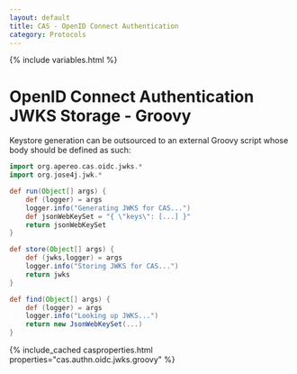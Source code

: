 ```yaml
---
layout: default
title: CAS - OpenID Connect Authentication
category: Protocols
---
```

{% include variables.html %}

# OpenID Connect Authentication JWKS Storage - Groovy

Keystore generation can be outsourced to an external Groovy script whose body should be defined as such: 

```groovy
import org.apereo.cas.oidc.jwks.*
import org.jose4j.jwk.*

def run(Object[] args) {
    def (logger) = args
    logger.info("Generating JWKS for CAS...")
    def jsonWebKeySet = "{ \"keys\": [...] }"
    return jsonWebKeySet
}

def store(Object[] args) {
    def (jwks,logger) = args
    logger.info("Storing JWKS for CAS...")
    return jwks
}

def find(Object[] args) {
    def (logger) = args
    logger.info("Looking up JWKS...")
    return new JsonWebKeySet(...)
}
```

{% include_cached casproperties.html properties="cas.authn.oidc.jwks.groovy" %}
